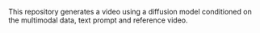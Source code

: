This repository generates a video using a diffusion model conditioned on the multimodal data, text prompt and reference video.
